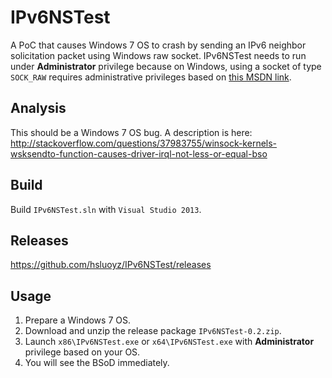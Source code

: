 # IPv6NSTest
A PoC that causes Windows 7 OS to crash by sending an IPv6 neighbor solicitation packet using Windows raw socket. IPv6NSTest needs to run under **Administrator** privilege because on Windows, using a socket of type ``SOCK_RAW`` requires administrative privileges based on [this MSDN link](https://msdn.microsoft.com/en-us/library/windows/desktop/ms740548.aspx).

## Analysis

This should be a Windows 7 OS bug. A description is here: http://stackoverflow.com/questions/37983755/winsock-kernels-wsksendto-function-causes-driver-irql-not-less-or-equal-bso

## Build

Build ``IPv6NSTest.sln`` with ``Visual Studio 2013``.

## Releases
https://github.com/hsluoyz/IPv6NSTest/releases

## Usage
1. Prepare a Windows 7 OS.
2. Download and unzip the release package ``IPv6NSTest-0.2.zip``.
3. Launch ``x86\IPv6NSTest.exe`` or ``x64\IPv6NSTest.exe`` with **Administrator** privilege based on your OS.
4. You will see the BSoD immediately.